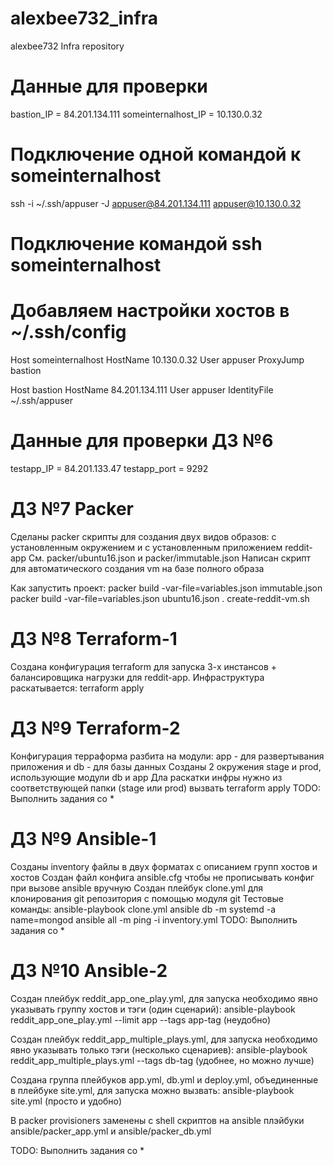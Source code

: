 # alexbee732_infra
alexbee732 Infra repository

# Данные для проверки
bastion_IP = 84.201.134.111
someinternalhost_IP = 10.130.0.32

# Подключение одной командой к someinternalhost
ssh -i ~/.ssh/appuser -J appuser@84.201.134.111 appuser@10.130.0.32

# Подключение командой ssh someinternalhost
# Добавляем настройки хостов в ~/.ssh/config
Host someinternalhost
    HostName 10.130.0.32
    User appuser
    ProxyJump bastion

Host bastion
    HostName 84.201.134.111
    User appuser
    IdentityFile ~/.ssh/appuser

# Данные для проверки ДЗ №6
testapp_IP = 84.201.133.47
testapp_port = 9292

# ДЗ №7 Packer
Сделаны packer скрипты для создания двух видов образов: с установленным окружением и с установленным приложением reddit-app
См. packer/ubuntu16.json и packer/immutable.json
Написан скрипт для автоматического создания vm на базе полного образа

Как запустить проект:
packer build -var-file=variables.json immutable.json
packer build -var-file=variables.json ubuntu16.json
. create-reddit-vm.sh

# ДЗ №8 Terraform-1
Создана конфигурация terraform для запуска 3-х инстансов + балансировщика нагрузки для reddit-app.
Инфраструктура раскатывается:
terraform apply

# ДЗ №9 Terraform-2
Конфигурация терраформа разбита на модули: app - для развертывания приложения и db - для базы данных
Созданы 2 окружения stage и prod, использующие модули db и app
Дла раскатки инфры нужно из соответствующей папки (stage или prod) вызвать terraform apply
TODO: Выполнить задания со *

# ДЗ №9 Ansible-1
Созданы inventory файлы в двух форматах с описанием групп хостов и хостов
Создан файл конфига ansible.cfg чтобы не прописывать конфиг при вызове ansible вручную
Создан плейбук clone.yml для клонирования git репозитория с помощью модуля git
Тестовые команды:
ansible-playbook clone.yml
ansible db -m systemd -a name=mongod
ansible all -m ping -i inventory.yml
TODO: Выполнить задания со *

# ДЗ №10 Ansible-2
Создан плейбук reddit_app_one_play.yml, для запуска необходимо явно указывать группу хостов и тэги (один сценарий):
ansible-playbook reddit_app_one_play.yml --limit app --tags app-tag (неудобно)

Создан плейбук reddit_app_multiple_plays.yml, для запуска необходимо явно указывать только тэги (несколько сценариев):
ansible-playbook reddit_app_multiple_plays.yml --tags db-tag (удобнее, но можно лучше)

Создана группа плейбуков app.yml, db.yml и deploy.yml, объединенные в плейбуке site.yml, для запуска можно вызвать:
ansible-playbook site.yml (просто и удобно)

В packer provisioners заменены с shell скриптов на ansible плэйбуки ansible/packer_app.yml и ansible/packer_db.yml

TODO: Выполнить задания со *
